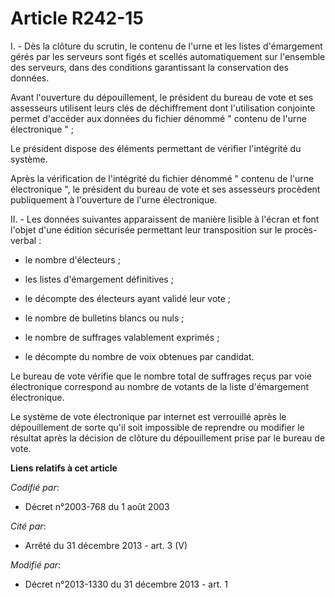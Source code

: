 # Article R242-15

I. - Dès la clôture du scrutin, le contenu de l'urne et les listes d'émargement gérés par les serveurs sont figés et scellés
automatiquement sur l'ensemble des serveurs, dans des conditions garantissant la conservation des données. 

Avant l'ouverture du dépouillement, le président du bureau de vote et ses assesseurs utilisent leurs clés de déchiffrement
dont l'utilisation conjointe permet d'accéder aux données du fichier dénommé " contenu de l'urne électronique  "    ; 

Le président dispose des éléments permettant de vérifier l'intégrité du système. 

Après la vérification de l'intégrité du fichier dénommé " contenu de l'urne électronique ", le président du bureau de vote et
ses assesseurs procèdent publiquement à l'ouverture de l'urne électronique. 

II. - Les données suivantes apparaissent de manière lisible à l'écran et font l'objet d'une édition sécurisée permettant leur
transposition sur le procès-verbal : 

- le nombre d'électeurs ; 

- les listes d'émargement définitives ; 

- le décompte des électeurs ayant validé leur vote ; 

- le nombre de bulletins blancs ou nuls ; 

- le nombre de suffrages valablement exprimés ; 

- le décompte du nombre de voix obtenues par candidat. 

Le bureau de vote vérifie que le nombre total de suffrages reçus par voie électronique correspond au nombre de votants de la
liste d'émargement électronique. 

Le système de vote électronique par internet est verrouillé après le dépouillement de sorte qu'il soit impossible de
reprendre ou modifier le résultat après la décision de clôture du dépouillement prise par le bureau de vote.

**Liens relatifs à cet article**

_Codifié par_:

  - Décret n°2003-768 du 1 août 2003

_Cité par_:

  - Arrêté du 31 décembre 2013 - art. 3 (V)

_Modifié par_:

  - Décret n°2013-1330 du 31 décembre 2013 - art. 1
